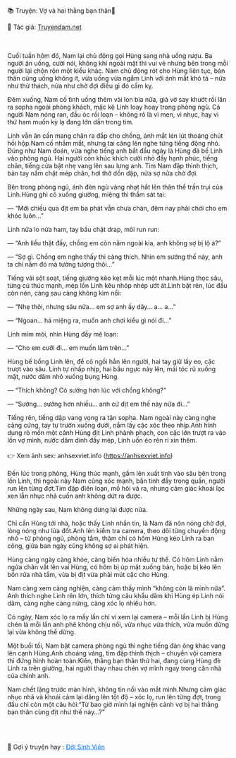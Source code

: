 📚 Truyện: Vợ và hai thằng bạn thân🔞 
<br>
<p>📖 Tác giả: <a href="https://truyendam.net" target="_blank" title="Truyện sex người lớn, truyện 18+ tại Truyendam.net">Truyendam.net</a></p>
<br></br>
<!-- truyện sex chồng xem vợ bị địt, cuckold Việt Nam, vợ lên đỉnh với bạn thân, sex group, vợ ngoại tình, sex flagship dài tập, truyện sex tâm lý mạnh, POV chồng bị cắm sừng, truyện sex Việt mới nhất, Truyendam.net -->
Cuối tuần hôm đó, Nam lại chủ động gọi Hùng sang nhà uống rượu. Ba người ăn uống, cười nói, không khí ngoài mặt thì vui vẻ nhưng bên trong mỗi người lại chộn rộn một kiểu khác. Nam chủ động rót cho Hùng liên tục, bản thân cũng uống không ít, vừa uống vừa ngắm Linh với ánh mắt khó tả – nửa như thử thách, nửa như chờ đợi điều gì đó cấm kỵ.

Đêm xuống, Nam cố tình uống thêm vài lon bia nữa, giả vờ say khướt rồi lăn ra sopha ngoài phòng khách, mặc kệ Linh loay hoay trong phòng ngủ. Cả người Nam nóng ran, đầu óc rối loạn – không rõ là vì men, vì nhục, hay vì thứ ham muốn kỳ lạ đang lớn dần trong tim.

Linh vẫn ân cần mang chăn ra đắp cho chồng, ánh mắt lén lút thoáng chút hồi hộp.Nam cố nhắm mắt, nhưng tai căng lên nghe từng tiếng động nhỏ. Đúng như Nam đoán, vừa nghe tiếng anh bắt đầu ngáy là Hùng đã bế Linh vào phòng ngủ. Hai người còn khúc khích cười nhỏ đầy hạnh phúc, tiếng chân, tiếng cửa bật nhẹ vang lên sau lưng anh. Tim Nam đập thình thịch, bàn tay nắm chặt mép chăn, hơi thở dồn dập, nửa sợ nửa chờ đợi.

Bên trong phòng ngủ, ánh đèn ngủ vàng nhạt hắt lên thân thể trần trụi của Linh.Hùng ghì cô xuống giường, miệng thì thầm sát tai:

— “Mới chiều qua địt em ba phát vẫn chưa chán, đêm nay phải chơi cho em khóc luôn…”

Linh nửa lo nửa ham, tay bấu chặt drap, môi run run:

— “Anh liều thật đấy, chồng em còn nằm ngoài kia, anh không sợ bị lộ à?”

— “Sợ gì. Chồng em nghe thấy thì càng thích. Nhìn em sướng thế này, anh ta chỉ nằm đó mà tưởng tượng thôi…”

Tiếng vải sột soạt, tiếng giường kẽo kẹt mỗi lúc một nhanh.Hùng thọc sâu, từng cú thúc mạnh, mép lồn Linh kêu nhóp nhép ướt át.Linh bật rên, lúc đầu còn nén, càng sau càng không kìm nổi:

— “Nhẹ thôi, nhưng sâu nữa… em sợ anh ấy dậy… a… a…”

— “Ngoan… há miệng ra, muốn anh chơi kiểu gì nói đi…”

Linh mím môi, nhìn Hùng đầy mê loạn:

— “Cho em cưỡi đi… em muốn làm trên…”

Hùng bế bổng Linh lên, để cô ngồi hẳn lên người, hai tay giữ lấy eo, cặc trượt vào sâu. Linh tự nhấp nhịp, hai bầu ngực nảy lên, mái tóc rũ xuống mặt, nước dâm nhỏ xuống bụng Hùng.

— “Thích không? Có sướng hơn lúc với chồng không?”

— “Sướng… sướng hơn nhiều… anh cứ địt em thế này nữa đi…”

Tiếng rên, tiếng dập vang vọng ra tận sopha. Nam ngoài này càng nghe càng cứng, tay tự trườn xuống dưới, nắm lấy cặc xóc theo nhịp.Anh hình dung rõ mồn một cảnh Hùng địt Linh phành phạch, con cặc lớn trượt ra vào lồn vợ mình, nước dâm dính đầy mép, Linh uốn éo rên rỉ xin thêm.
<br></br>
👉 Xem ảnh sex: anhsexviet.info (https://anhsexviet.info)
<br></br>
Đến lúc trong phòng, Hùng thúc mạnh, gầm lên xuất tinh vào sâu bên trong lồn Linh, thì ngoài này Nam cũng xóc mạnh, bắn tinh đầy trong quần, người run lên từng đợt.Tim đập điên loạn, mồ hôi vã ra, nhưng cảm giác khoái lạc xen lẫn nhục nhã cuốn anh không dứt ra được.

Những ngày sau, Nam không dừng lại được nữa.
<!-- sex group vợ bạn thân, chồng thích xem vợ bị địt, POV cuckold Việt, Truyendam.net flagship, truyện sex ngoại tình, tâm lý chồng bị cắm sừng, sex Việt mới nhất -->

Chỉ cần Hùng tới nhà, hoặc thấy Linh nhắn tin, là Nam đã nôn nóng chờ đợi, lòng nóng như lửa đốt.Anh lén kiểm tra camera, theo dõi từng chuyển động nhỏ – từ phòng ngủ, phòng tắm, thậm chí có hôm Hùng kéo Linh ra ban công, giữa ban ngày cũng không sợ ai phát hiện.

Hùng càng ngày càng khỏe, càng biến hóa nhiều tư thế. Có hôm Linh nằm ngửa chân vắt lên vai Hùng, có hôm bị úp mặt xuống bàn, hoặc bị kéo lên bồn rửa nhà tắm, vừa bị địt vừa phải mút cặc cho Hùng.

Nam càng xem càng nghiện, càng cảm thấy mình “không còn là mình nữa”. Anh thích nghe Linh rên lớn, thích từng câu khẩu dâm khi Hùng ép Linh nói dâm, càng nghe càng nứng, càng xóc lọ nhiều hơn.

Có ngày, Nam xóc lọ ra mấy lần chỉ vì xem lại camera – mỗi lần Linh bị Hùng chén là mỗi lần anh phê không chịu nổi, vừa nhục vừa thích, vừa muốn dừng lại vừa không thể dừng.

Một buổi tối, Nam bật camera phòng ngủ thì nghe tiếng đàn ông khác vang lên cạnh Hùng.Anh choáng váng, tim đập thình thịch – chuyển vội camera thì đứng hình hoàn toàn:Kiên, thằng bạn thân thứ hai, đang cùng Hùng đè Linh ra trên giường, hai người thay nhau chén vợ mình ngay trong căn nhà của chính anh.

Nam chết lặng trước màn hình, không tin nổi vào mắt mình.Nhưng cảm giác nhục nhã và khoái cảm lại dâng lên tột độ – xóc lọ, run lên từng đợt, trong đầu chỉ còn một câu hỏi:“Từ bao giờ mình lại nghiện cảnh vợ bị hai thằng bạn thân cùng địt như thế này…?”

<br></br>
<p>
  📢 Gợi ý truyện hay : 
  <a href="https://truyendam.net/truyen/doi-sinh-vien" 
     target="_blank" 
     title="Truyện sex người lớn, truyện 18+ tại Truyendam.net"
     style="text-decoration: underline; color: #0070f3;"
  >
    Đời Sinh Viên
  </a>
</p>